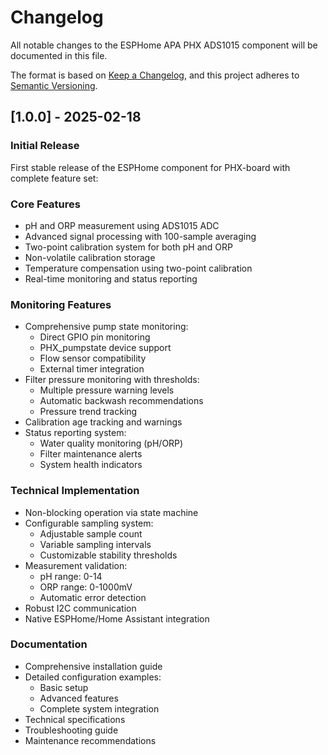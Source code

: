 # Changelog

All notable changes to the ESPHome APA PHX ADS1015 component will be documented in this file.

The format is based on [Keep a Changelog](https://keepachangelog.com/en/1.0.0/),
and this project adheres to [Semantic Versioning](https://semver.org/spec/v2.0.0.html).

## [1.0.0] - 2025-02-18
### Initial Release
First stable release of the ESPHome component for PHX-board with complete feature set:

### Core Features
- pH and ORP measurement using ADS1015 ADC
- Advanced signal processing with 100-sample averaging
- Two-point calibration system for both pH and ORP
- Non-volatile calibration storage
- Temperature compensation using two-point calibration
- Real-time monitoring and status reporting

### Monitoring Features
- Comprehensive pump state monitoring:
  - Direct GPIO pin monitoring
  - PHX_pumpstate device support
  - Flow sensor compatibility
  - External timer integration
- Filter pressure monitoring with thresholds:
  - Multiple pressure warning levels
  - Automatic backwash recommendations
  - Pressure trend tracking
- Calibration age tracking and warnings
- Status reporting system:
  - Water quality monitoring (pH/ORP)
  - Filter maintenance alerts
  - System health indicators

### Technical Implementation
- Non-blocking operation via state machine
- Configurable sampling system:
  - Adjustable sample count
  - Variable sampling intervals
  - Customizable stability thresholds
- Measurement validation:
  - pH range: 0-14
  - ORP range: 0-1000mV
  - Automatic error detection
- Robust I2C communication
- Native ESPHome/Home Assistant integration

### Documentation
- Comprehensive installation guide
- Detailed configuration examples:
  - Basic setup
  - Advanced features
  - Complete system integration
- Technical specifications
- Troubleshooting guide
- Maintenance recommendations